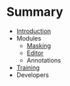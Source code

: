 # Summary

* [Introduction](README.md)
* Modules
   * [Masking](chapter1.md)
   * [Editor](modules/editor/README.md)
   * Annotations
* [Training](training/README.md)
* Developers


